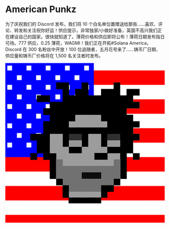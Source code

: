 # American Punkz

为了庆祝我们的 Discord 发布，我们将 10 个白名单位置赠送给那些......喜欢、评论、转发和关注祝你好运！供应提示，非常独家/小做好准备，英国不高兴我们正在建设自己的国家。很快就知道了。薄荷价格和供应即将公布！薄荷日期发布指日可待。777 供应，0.25 薄荷，WAGMI！我们正在开拓#Solana America，Discord 在 300 名粉丝中开放！100 位追随者，五月花号来了……铸币厂日期、供应量和铸币厂价格将在 1,500 名关注者时发布。

![FKOdJheXoAAEKUb](FKOdJheXoAAEKUb.png)
